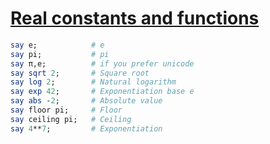 [1]: http://rosettacode.org/wiki/Real_constants_and_functions

# [Real constants and functions][1]

```perl
say e;            # e
say pi;           # pi
say π,e;          # if you prefer unicode
say sqrt 2;       # Square root
say log 2;        # Natural logarithm
say exp 42;       # Exponentiation base e
say abs -2;       # Absolute value
say floor pi;     # Floor
say ceiling pi;   # Ceiling
say 4**7;         # Exponentiation
```